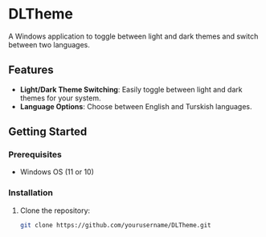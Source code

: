 # DLTheme

A Windows application to toggle between light and dark themes and switch between two languages.

## Features
- **Light/Dark Theme Switching**: Easily toggle between light and dark themes for your system.
- **Language Options**: Choose between English and Turskish languages.
## Getting Started

### Prerequisites
- Windows OS (11 or 10)
### Installation
1. Clone the repository:
   ```bash
   git clone https://github.com/yourusername/DLTheme.git

